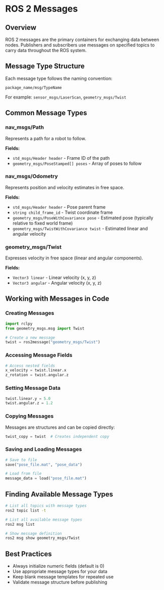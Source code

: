 # ROS 2 Messages

## Overview
ROS 2 messages are the primary containers for exchanging data between nodes. Publishers and subscribers use messages on specified topics to carry data throughout the ROS system.

## Message Type Structure
Each message type follows the naming convention:
```
package_name/msg/TypeName
```

For example: `sensor_msgs/LaserScan`, `geometry_msgs/Twist`

## Common Message Types

### nav_msgs/Path
Represents a path for a robot to follow.

**Fields:**
- `std_msgs/Header header` - Frame ID of the path
- `geometry_msgs/PoseStamped[] poses` - Array of poses to follow

### nav_msgs/Odometry
Represents position and velocity estimates in free space.

**Fields:**
- `std_msgs/Header header` - Pose parent frame
- `string child_frame_id` - Twist coordinate frame
- `geometry_msgs/PoseWithCovariance pose` - Estimated pose (typically relative to fixed world frame)
- `geometry_msgs/TwistWithCovariance twist` - Estimated linear and angular velocity

### geometry_msgs/Twist
Expresses velocity in free space (linear and angular components).

**Fields:**
- `Vector3 linear` - Linear velocity (x, y, z)
- `Vector3 angular` - Angular velocity (x, y, z)

## Working with Messages in Code

### Creating Messages
```python
import rclpy
from geometry_msgs.msg import Twist

# Create a new message
twist = ros2message("geometry_msgs/Twist")
```

### Accessing Message Fields
```python
# Access nested fields
x_velocity = twist.linear.x
z_rotation = twist.angular.z
```

### Setting Message Data
```python
twist.linear.y = 5.0
twist.angular.z = 1.2
```

### Copying Messages
Messages are structures and can be copied directly:
```python
twist_copy = twist  # Creates independent copy
```

### Saving and Loading Messages
```python
# Save to file
save("pose_file.mat", "pose_data")

# Load from file
message_data = load("pose_file.mat")
```

## Finding Available Message Types
```bash
# List all topics with message types
ros2 topic list -t

# List all available message types
ros2 msg list

# Show message definition
ros2 msg show geometry_msgs/Twist
```

## Best Practices
- Always initialize numeric fields (default is 0)
- Use appropriate message types for your data
- Keep blank message templates for repeated use
- Validate message structure before publishing
